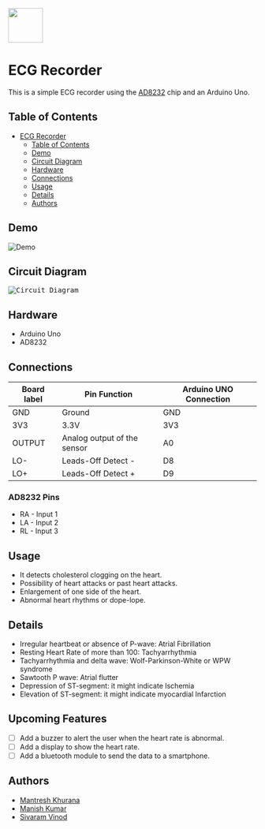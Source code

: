 <img src="https://1.bp.blogspot.com/-N-XwxleEyOo/WYQEtqUZGnI/AAAAAAAAwRI/Klh5vIblR_EzyXjHsm1zh5WP3hWZMaciACLcBGAs/s1600/SRM%2BLogo.png" height=70>

# ECG Recorder

This is a simple ECG recorder using the [AD8232](https://www.analog.com/media/en/technical-documentation/data-sheets/AD8232.pdf) chip and an Arduino Uno.

## Table of Contents

- [ECG Recorder](#ecg-recorder)
  - [Table of Contents](#table-of-contents)
  - [Demo](#demo)
  - [Circuit Diagram](#circuit-diagram)
  - [Hardware](#hardware)
  - [Connections](#connections)
  - [Usage](#usage)
  - [Details](#details)
  - [Authors](#authors)

## Demo

![Demo](./screenshots/screenshot-1.png)

## Circuit Diagram

<kbd>![Circuit Diagram](./screenshots/1.png)</kbd>

## Hardware

- Arduino Uno
- AD8232

## Connections

| Board label | Pin Function | Arduino UNO Connection |
|---|---|---|
| GND | Ground | GND |
| 3V3 | 3.3V | 3V3 |
| OUTPUT | Analog output of the sensor | A0 |
| LO- | Leads-Off Detect - | D8 |
| LO+ | Leads-Off Detect + | D9 |

### AD8232 Pins

- RA - Input 1
- LA - Input 2
- RL - Input 3

## Usage

- It detects cholesterol clogging on the heart.
- Possibility of heart attacks or past heart attacks.
- Enlargement of one side of the heart.
- Abnormal heart rhythms or dope-lope.

## Details

- Irregular heartbeat or absence of P-wave: Atrial Fibrillation
- Resting Heart Rate of more than 100: Tachyarrhythmia
- Tachyarrhythmia and delta wave: Wolf-Parkinson-White or WPW syndrome
- Sawtooth P wave: Atrial flutter
- Depression of ST-segment: it might indicate Ischemia
- Elevation of ST-segment: it might indicate myocardial Infarction

## Upcoming Features

- [ ] Add a buzzer to alert the user when the heart rate is abnormal.
- [ ] Add a display to show the heart rate.
- [ ] Add a bluetooth module to send the data to a smartphone.

## Authors

- [Mantresh Khurana](https://github.com/mantreshkhurana)
- [Manish Kumar](https://github.com/its-manishks)
- [Sivaram Vinod](https://github.com/sivaram-vinod)
